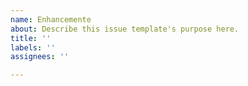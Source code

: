 ```yaml
---
name: Enhancemente
about: Describe this issue template's purpose here.
title: ''
labels: ''
assignees: ''

---
```

